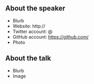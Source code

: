 ## About the speaker

* Blurb
* Website: http://
* Twitter account: @
* GitHub account: https://github.com/
* Photo

## About the talk 

* Blurb
* Image